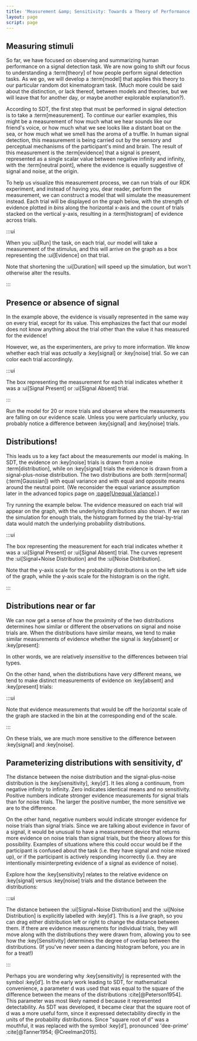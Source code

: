 ```yaml
---
title: 'Measurement &amp; Sensitivity: Towards a Theory of Performance'
layout: page
script: page
---
```


## Measuring stimuli

So far, we have focused on observing and summarizing human performance on a signal detection task.
We are now going to shift our focus to understanding a :term[theory] of how people perform signal
detection tasks. As we go, we will develop a :term[model] that applies this theory to our particular
random dot kinematogram task. (Much more could be said about the distinction, or lack thereof,
between models and theories, but we will leave that for another day, or maybe another explorable
explanation?).

According to SDT, the first step that must be performed in signal detection is to take a
:term[measurement]. To continue our earlier examples, this might be a measurement of how much what
we hear sounds like our friend's voice, or how much what we see looks like a distant boat on the
sea, or how much what we smell has the aroma of a truffle. In human signal detection, this
measurement is being carried out by the sensory and perceptual mechanisms of the participant's mind
and brain. The result of this measurement is the :term[evidence] that a signal is present,
represented as a single scalar value between negative infinity and infinity, with the :term[neutral
point], where the evidence is equally suggestive of signal and noise, at the origin.

To help us visualize this measurement process, we can run trials of our RDK experiment, and instead
of having you, dear reader, perform the measurement, we can construct a model that will simulate the
measurement instead. Each trial will be displayed on the graph below, with the strength of evidence
plotted in *bins* along the horizontal x-axis and the count of trials stacked on the vertical
y-axis, resulting in a :term[histogram] of evidence across trials.

<sdt-example-model>
  <detectable-control run pause reset trials="10" duration="1000"></detectable-control>
  <rdk-task count="100" coherence=".5" trials="10" duration="1000" wait="1000" iti="1000"></rdk-task>
  <sdt-model histogram color="none" d="0" c="0"></sdt-model>
</sdt-example-model>

:::ui

When you :ui[Run] the task, on each trial, our model will take a measurement of the stimulus, and
this will arrive on the graph as a box representing the :ui[Evidence] on that trial.

Note that shortening the :ui[Duration] will speed up the simulation, but won't otherwise alter the
results.

:::

## Presence or absence of signal

In the example above, the evidence is visually represented in the same way on every trial, except
for its value. This emphasizes the fact that our model does not know anything about the trial other
than the value it has measured for the evidence!

However, we, as the experimenters, are privy to more information. We know whether each trial was
*actually* a :key[signal] or :key[noise] trial. So we can color each trial accordingly.

<sdt-example-model>
  <detectable-control run pause reset trials="20" duration="750"></detectable-control>
  <rdk-task count="100" coherence=".5" trials="20" duration="750" wait="750" iti="750"></rdk-task>
  <sdt-model histogram color="stimulus" d="2" c="0"></sdt-model>
</sdt-example-model>

:::ui

The box representing the measurement for each trial indicates whether it was a :ui[Signal Present]
or :ui[Signal Absent] trial.

:::

Run the model for 20 or more trials and observe where the measurements are falling on our evidence
scale. Unless you were particularly unlucky, you probably notice a difference between :key[signal]
and :key[noise] trials.

## Distributions!

This leads us to a key fact about the measurements our model is making. In SDT, the evidence on
:key[noise] trials is drawn from a noise :term[distribution], while on :key[signal] trials the
evidence is drawn from a signal-plus-noise distribution. The two distributions are both
:term[normal] (:term[Gaussian]) with equal variance and with equal and opposite means around the
neutral point. (We reconsider the equal variance assumption later in the advanced topics page on
[:page[Unequal Variance]](unequal.html).)

Try running the example below. The evidence measured on each trial will appear on the graph, with
the underlying distributions also shown. If we ran the simulation for enough trials, the histogram
formed by the trial-by-trial data would match the underlying probability distributions. 

<sdt-example-model>
  <detectable-control run pause reset trials="20" duration="500"></detectable-control>
  <rdk-task count="100" coherence=".5" trials="20" duration="500" wait="500" iti="500"></rdk-task>
  <sdt-model distributions histogram color="stimulus" d="2" c="0"></sdt-model>
</sdt-example-model>

:::ui

The box representing the measurement for each trial indicates whether it was a :ui[Signal Present]
or :ui[Signal Absent] trial. The curves represent the :ui[Signal+Noise Distribution] and the :ui[Noise Distribution].

Note that the y-axis scale for the probability distributions is on the left side of the graph, while
the y-axis scale for the histogram is on the right.

:::

## Distributions near or far

We can now get a sense of how the proximity of the two distributions determines how similar or
different the observations on signal and noise trials are. When the distributions have similar
means, we tend to make similar measurements of evidence whether the signal is :key[absent] or
:key[present]:

<sdt-example-model>
  <detectable-control run pause reset trials="20" duration="500"></detectable-control>
  <rdk-task count="100" coherence=".5" trials="20" duration="500" wait="500" iti="500"></rdk-task>
  <sdt-model distributions histogram color="stimulus" d=".5" c="0"></sdt-model>
</sdt-example-model>

In other words, we are relatively *insensitive* to the differences between trial types.

On the other hand, when the distributions have very different means, we tend to make distinct
measurements of evidence on :key[absent] and :key[present] trials:

<sdt-example-model>
  <detectable-control run pause reset trials="20" duration="500"></detectable-control>
  <rdk-task count="100" coherence=".5" trials="20" duration="500" wait="500" iti="500"></rdk-task>
  <sdt-model distributions histogram color="stimulus" d="5" c="0"></sdt-model>
</sdt-example-model>

:::ui

Note that evidence measurements that would be off the horizontal scale of the graph are stacked in
the bin at the corresponding end of the scale.

:::

On these trials, we are much more sensitive to the difference between :key[signal] and :key[noise].

## Parameterizing distributions with sensitivity, <span class="math-var">d′</span>

The distance between the noise distribution and the signal-plus-noise distribution is the
:key[sensitivity], :key[d′]. It lies along a continuum, from negative infinity to infinity. Zero
indicates identical means and no sensitivity. Positive numbers indicate stronger evidence
measurements for signal trials than for noise trials. The larger the positive number, the more
sensitive we are to the difference.

On the other hand, negative numbers would indicate stronger evidence for noise trials than signal
trials. Since we are talking about evidence in favor of a signal, it would be unusual to have a
measurement device that returns more evidence on noise trials than signal trials, but the theory
allows for this possibility. Examples of situations where this could occur would be if the
participant is confused about the task (i.e. they have signal and noise mixed up), or if the
participant is actively responding incorrectly (i.e. they are intentionally misinterpreting evidence
of a signal as evidence of noise).

Explore how the :key[sensitivity] relates to the relative evidence on :key[signal] versus
:key[noise] trials and the distance between the distributions:

<sdt-example-model>
  <detectable-control run pause reset trials="20" duration="500"></detectable-control>
  <rdk-task count="100" coherence=".5" trials="20" duration="500" wait="500" iti="500"></rdk-task>
  <sdt-model interactive distributions sensitivity histogram color="stimulus" d="1.5" c="0"></sdt-model>
</sdt-example-model>

:::ui

The distance between the  :ui[Signal+Noise Distribution] and the :ui[Noise Distribution] is
explicitly labelled with :key[d′]. This is a *live* graph, so you can drag either distribution left
or right to change the distance between them. If there are evidence measurements for individual
trials, they will move along with the distributions they were drawn from, allowing you to see how
the :key[Sensitivity] determines the degree of overlap between the distributions. (If you've never
seen a dancing histogram before, you are in for a treat!)

:::

Perhaps you are wondering why :key[sensitivity] is represented with the symbol :key[d′]. In the
early work leading to SDT, for mathematical convenience, a parameter <span class="math-var">d</span>
was used that was equal to the square of the difference between the means of the distributions
:cite[@Peterson1954]. This parameter was most likely named <span class="math-var">d</span> because
it represented <span class="math-var">d</span>etectability. As SDT was developed, it became clear
that the square root of <span class="math-var">d</span> was a more useful form, since it expressed
<span class="math-var">d</span>etectability directly in the units of the probability distributions.
Since "square root of <span class="math-var">d</span>" was a mouthful, it was replaced with the
symbol :key[d′], pronounced 'dee-prime' :cite[@Tanner1954; @Creelman2015].

